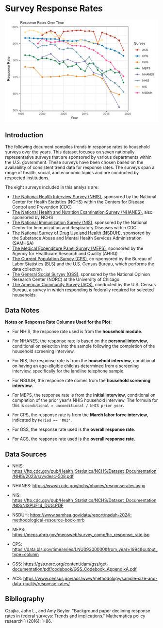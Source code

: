 # Survey Response Rates

![img](plots/response_rates2c.png)

## Introduction

The following document compiles trends in response rates to household surveys over the years. This dataset focuses on seven nationally representative surveys that are sponsored by various departments within the U.S. government. These surveys have been chosen based on the availability of consistent trend data for response rates. The surveys span a range of health, social, and economic topics and are conducted by respected institutions.

The eight surveys included in this analysis are:

- [The National Health Interview Survey (NHIS)](https://www.cdc.gov/nchs/nhis/index.htm), sponsored by the National Center for Health Statistics (NCHS) within the Centers for Disease Control and Prevention (CDC)  
- [The National Health and Nutrition Examination Survey (NHANES)](https://www.cdc.gov/nchs/nhanes/index.htm), also sponsored by NCHS  
- [The National Immunization Survey (NIS)](https://www.cdc.gov/nis/about/?CDC_AAref_Val=https://www.cdc.gov/vaccines/imz-managers/nis/index.html), sponsored by the National Center for Immunization and Respiratory Diseases within CDC  
- [The National Survey of Drug Use and Health (NSDUH)](https://nsduhweb.rti.org/respweb/homepage.cfm), sponsored by the Substance Abuse and Mental Health Services Administration (SAMHSA)  
- [The Medical Expenditure Panel Survey (MEPS)](https://www.meps.ahrq.gov/mepsweb/), sponsored by the Agency for Healthcare Research and Quality (AHRQ)  
- [The Current Population Survey (CPS)](https://www.census.gov/programs-surveys/cps.html), co-sponsored by the Bureau of Labor Statistics (BLS) and the U.S. Census Bureau, which performs the data collection  
- [The General Social Survey (GSS)](https://gss.norc.org/), sponsored by the National Opinion Research Center (NORC) at the University of Chicago  
- [The American Community Survey (ACS)](https://www.census.gov/programs-surveys/acs), conducted by the U.S. Census Bureau, a survey in which responding is federally required for selected households.


## Data Notes

**Notes on Response Rate Columns Used for the Plot:**

- For NHIS, the response rate used is from the **household module**.

- For NHANES, the response rate is based on the **personal interview**, conditional on selection into the sample following the completion of the household screening interview.

- For NIS, the response rate is from the **household interview**, conditional on having an age-eligible child as determined from a screening interview, specifically for the landline telephone sample.

- For NSDUH, the response rate comes from the **household screening interview**.

- For MEPS, the response rate is from the **initial interview**, conditional on completion of the prior year's NHIS household interview. The formula for this is `conditional = unconditional / NHIS prior year`.

- For CPS, the response rate is from the **March labor force interview**, indicated by `Period == 'M03'`.

- For GSS, the response rate used is the **overall response rate**.

- For ACS, the response rate used is the **overall response rate**.


## Data Sources
- NHIS: https://ftp.cdc.gov/pub/Health_Statistics/NCHS/Dataset_Documentation/NHIS/2023/srvydesc-508.pdf

- NHANES: https://wwwn.cdc.gov/nchs/nhanes/responserates.aspx

- NIS: https://ftp.cdc.gov/pub/Health_Statistics/NCHS/Dataset_Documentation/NIS/NISPUF14_DUG.PDF

- NSDUH: https://www.samhsa.gov/data/report/nsduh-2024-methodological-resource-book-mrb

- MEPS: https://meps.ahrq.gov/mepsweb/survey_comp/hc_response_rate.jsp

- CPS: https://data.bls.gov/timeseries/LNU09300000&from_year=1994&output_type=column

- GSS: https://gss.norc.org/content/dam/gss/get-documentation/pdf/codebook/GSS_Codebook_AppendixA.pdf

- ACS: https://www.census.gov/acs/www/methodology/sample-size-and-data-quality/response-rates/


## Bibliography  
Czajka, John L., and Amy Beyler. "Background paper declining response rates in federal surveys: Trends and implications." Mathematica policy research 1 (2016): 1-86.


